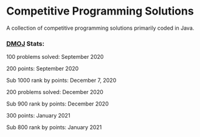 # Competitive Programming Solutions

A collection of competitive programming solutions primarily coded in Java.

### [DMOJ](https://dmoj.ca/user/Bryan) Stats:

100 problems solved: September 2020

200 points: September 2020

Sub 1000 rank by points: December 7, 2020

200 problems solved: December 2020

Sub 900 rank by points: December 2020

300 points: January 2021

Sub 800 rank by points: January 2021
